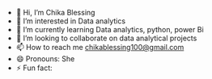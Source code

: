 - 👋 Hi, I’m Chika Blessing
- 👀 I’m interested in Data analytics
- 🌱 I’m currently learning Data analytics, python, power Bi
- 💞️ I’m looking to collaborate on data analytical projects
- 📫 How to reach me chikablessing100@gmail.com
- 😄 Pronouns: She
- ⚡ Fun fact: 

<!---
ChikaBlessing95/ChikaBlessing95 is a ✨ special ✨ repository because its `README.md` (this file) appears on your GitHub profile.
You can click the Preview link to take a look at your changes.
--->
